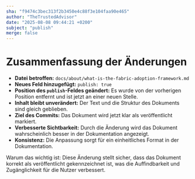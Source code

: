 ```yaml
---
sha: "f9474c3bec313f2b3450e4c88f3e104faa90e465"
author: "TheTrustedAdvisor"
date: "2025-08-08 09:44:21 +0200"
subject: "publish"
merge: false
---
```


# Zusammenfassung der Änderungen

- **Datei betroffen:** `docs/about/what-is-the-fabric-adoption-framework.md`
- **Neues Feld hinzugefügt:** `publish: true`
- **Position des `publish`-Feldes geändert:** Es wurde von der vorherigen Position entfernt und ist jetzt an einer neuen Stelle.
- **Inhalt bleibt unverändert:** Der Text und die Struktur des Dokuments sind gleich geblieben.
- **Ziel des Commits:** Das Dokument wird jetzt klar als veröffentlicht markiert.
- **Verbesserte Sichtbarkeit:** Durch die Änderung wird das Dokument wahrscheinlich besser in der Dokumentation angezeigt.
- **Konsistenz:** Die Anpassung sorgt für ein einheitliches Format in der Dokumentation.

Warum das wichtig ist: Diese Änderung stellt sicher, dass das Dokument korrekt als veröffentlicht gekennzeichnet ist, was die Auffindbarkeit und Zugänglichkeit für die Nutzer verbessert.

